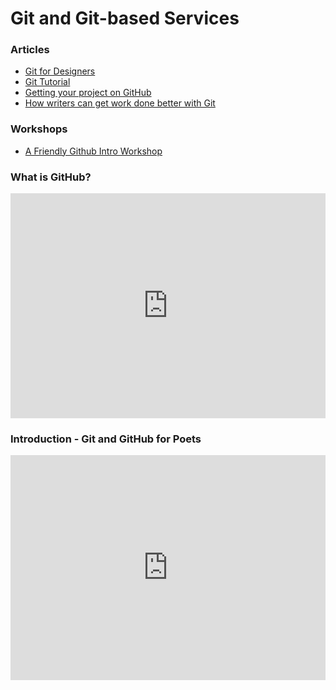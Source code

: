 # Git and Git-based Services

### Articles  
* [Git for Designers](https://medium.com/@dfosco/git-for-designers-856c434716e)  
* [Git Tutorial](https://uclacgd.com/git-tutorial/)
* [Getting your project on GitHub](https://guides.github.com/introduction/getting-your-project-on-github/)
* [How writers can get work done better with Git](https://opensource.com/article/19/4/write-git)

### Workshops  
* [A Friendly Github Intro Workshop](https://kirstiejane.github.io/friendly-github-intro/)  

### What is GitHub?   
<iframe width="100%" height="360" src="https://www.youtube.com/embed/w3jLJU7DT5E" frameborder="0" allow="accelerometer; autoplay; encrypted-media; gyroscope; picture-in-picture" allowfullscreen></iframe>

### Introduction - Git and GitHub for Poets
<iframe width="100%" height="360" src="https://www.youtube.com/embed/BCQHnlnPusY" frameborder="0" allow="accelerometer; autoplay; encrypted-media; gyroscope; picture-in-picture" allowfullscreen></iframe>
